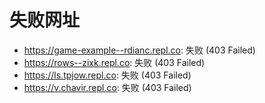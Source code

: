# 失败网址
- https://game-example--rdianc.repl.co: 失败 (403
Failed)
- https://rows--zixk.repl.co: 失败 (403
Failed)
- https://ls.tpjow.repl.co: 失败 (403
Failed)
- https://v.chavir.repl.co: 失败 (403
Failed)
